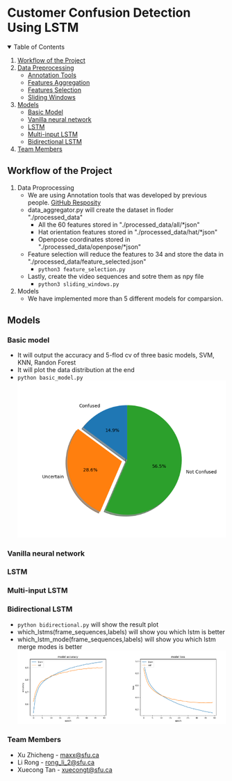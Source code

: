 # Customer Confusion Detection Using LSTM
<details open="open">
  <summary>Table of Contents</summary>
  <ol>
  <li><a href="#workflow-of-the-project">Workflow of the Project</a></li>
  <li><a href="#workflow-of-the-project">Data Preprocessing</a>
    <ul><li><a href="#workflow-of-the-project">Annotation Tools</a></li></ul>
    <ul><li><a href="#workflow-of-the-project">Features Aggregation</a></li></ul>
    <ul><li><a href="#workflow-of-the-project">Features Selection</a></li></ul>
    <ul><li><a href="#workflow-of-the-project">Sliding Windows</a></li></ul>
</li>
 <li><a href="#models">Models</a>
    <ul><li><a href="#basic-model">Basic Model</a></li></ul>
    <ul><li><a href="#vanilla-neural-network">Vanilla neural network</a></li></ul>
    <ul><li><a href="#LSTM">LSTM</a></li></ul>
    <ul><li><a href="#multi-input-LSTM">Multi-input LSTM</a></li></ul>
    <ul><li><a href="#bidirectional-LSTM">Bidirectional LSTM</a></li></ul>
<li><a href="#team-members">Team Members</a></li>
  </ol>
</details>

## Workflow of the Project
1. Data Proprocessing
    * We are using Annotation tools that was developed by previous people. [GitHub Resposity](https://github.com/leomorpho/confusion_detection)
    * data_aggregator.py will create the dataset in floder "./processed_data"
        * All the 60 features stored in "./processed_data/all/*json"
        * Hat orientation features stored in "./processed_data/hat/*json"
        * Openpose coordinates stored in "./processed_data/openpose/*json"
    * Feature selection will reduce the features to 34 and store the data in "./processed_data/feature_selected.json"
        * ` python3 feature_selection.py `
    * Lastly, create the video sequences and sotre them as npy file
        * `python3 sliding_windows.py`
2. Models 
    * We have implemented more than 5 different models for comparsion. 

## Models

### Basic model
* It will output the accuracy and 5-flod cv of three basic models, SVM, KNN, Randon Forest
* It will plot the data distribution at the end
* `python basic_model.py`
![Data distribution](/img/data_dist.png "The distribution of dataset")

### Vanilla neural network
### LSTM
### Multi-input LSTM
### Bidirectional LSTM
* `python bidirectional.py` will show the result plot
* which_lstms(frame_sequences,labels) will show you which lstm is better
* which_lstm_mode(frame_sequences,labels) will show you which lstm merge modes is better
![Bidirectional LSTM result](/img/bidirectional_lstm.png "Bidirectional LSTM result")
### Team Members
* Xu Zhicheng - maxx@sfu.ca
* Li Rong - rong_li_2@sfu.ca
* Xuecong Tan - xuecongt@sfu.ca

